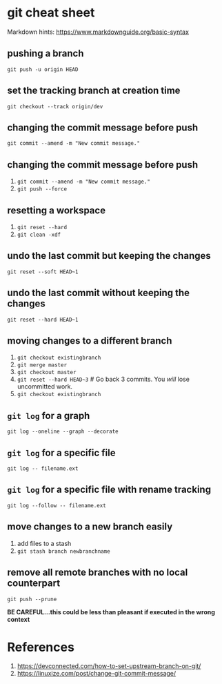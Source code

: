 # git cheat sheet

Markdown hints: https://www.markdownguide.org/basic-syntax

## pushing a branch
`git push -u origin HEAD`

## set the tracking branch at creation time
`git checkout --track origin/dev`

## changing the commit message before push
`git commit --amend -m "New commit message."`

## changing the commit message before push
1. `git commit --amend -m "New commit message."`
2. `git push --force`

## resetting a workspace
1. `git reset --hard`
2. `git clean -xdf`

## undo the last commit but keeping the changes
`git reset --soft HEAD~1`

## undo the last commit without keeping the changes
`git reset --hard HEAD~1`

## moving changes to a different branch
1. `git checkout existingbranch`
2. `git merge master`
3. `git checkout master`
4. `git reset --hard HEAD~3` # Go back 3 commits. You *will* lose uncommitted work.
5. `git checkout existingbranch`

## `git log` for a graph
`git log --oneline --graph --decorate`

## `git log` for a specific file
`git log -- filename.ext`

## `git log` for a specific file with rename tracking
`git log --follow -- filename.ext`

## move changes to a new branch easily
1. add files to a stash 
2. `git stash branch newbranchname`

## remove all remote branches with no local counterpart
`git push --prune`

**BE CAREFUL...this could be less than pleasant if executed in the wrong context**

# References
1. https://devconnected.com/how-to-set-upstream-branch-on-git/
2. https://linuxize.com/post/change-git-commit-message/
